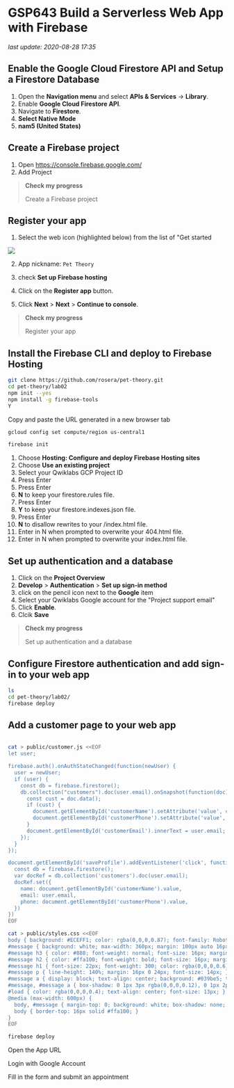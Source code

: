 # **GSP643** Build a Serverless Web App with Firebase

_last update: 2020-08-28 17:35_

## Enable the Google Cloud Firestore API and Setup a Firestore Database

1. Open the **Navigation menu** and select **APIs & Services** → **Library**. 
2. Enable **Google Cloud Firestore API**.
3. Navigate to **Firestore**.
4. **Select Native Mode**
5. **nam5 (United States)**

## Create a Firebase project

1. Open https://console.firebase.google.com/
2. Add Project

> **Check my progress**
>
> Create a Firebase project

## Register your app

1. Select the web icon (highlighted below) from the list of "Get started 

  ![](https://cdn.qwiklabs.com/Y1c%2B4Z8oJdTeafmgg%2Fwwa%2Bn%2FNP%2BvjvBSeVZwtY183qs%3D)

2. App nickname: `Pet Theory`

3. check **Set up Firebase hosting**

4. Click on the **Register app** button.

5. Click **Next** > **Next** > **Continue to console**.

> **Check my progress**
>
> Register your app

## Install the Firebase CLI and deploy to Firebase Hosting

```bash
git clone https://github.com/rosera/pet-theory.git
cd pet-theory/lab02
npm init --yes
npm install -g firebase-tools
Y
```

Copy and paste the URL generated in a new browser tab

```bash
gcloud config set compute/region us-central1

firebase init
```

1. Choose **Hosting: Configure and deploy Firebase Hosting sites**
2. Choose **Use an existing project**
3. Select your Qwiklabs GCP Project ID
4. Press Enter
5. Press Enter
6. **N** to keep your firestore.rules file.
7. Press Enter
8. **Y** to keep your firestore.indexes.json file.
9. Press Enter
10. **N** to disallow rewrites to your /index.html file.
11. Enter in N when prompted to overwrite your 404.html file.
12. Enter in N when prompted to overwrite your index.html file.

## Set up authentication and a database

1. Click on the **Project Overview**
2. **Develop** > **Authentication** > **Set up sign-in method**
3. click on the pencil icon next to the **Google** item
4. Select your Qwiklabs Google account for the "Project support email"
5. Click **Enable**.
6. Clcik **Save**

> **Check my progress**
>
> Set up authentication and a database

## Configure Firestore authentication and add sign-in to your web app

```bash
ls
cd pet-theory/lab02/
firebase deploy
```

## Add a customer page to your web app

```bash

cat > public/customer.js <<EOF
let user;

firebase.auth().onAuthStateChanged(function(newUser) {
  user = newUser;
  if (user) {
    const db = firebase.firestore();
    db.collection("customers").doc(user.email).onSnapshot(function(doc) {
      const cust = doc.data();
      if (cust) {
        document.getElementById('customerName').setAttribute('value', cust.name);
        document.getElementById('customerPhone').setAttribute('value', cust.phone);
      }
      document.getElementById('customerEmail').innerText = user.email;
    });
  }
});

document.getElementById('saveProfile').addEventListener('click', function(ev) {
  const db = firebase.firestore();
  var docRef = db.collection('customers').doc(user.email);
  docRef.set({
    name: document.getElementById('customerName').value,
    email: user.email,
    phone: document.getElementById('customerPhone').value,
  })
})
EOF

cat > public/styles.css <<EOF
body { background: #ECEFF1; color: rgba(0,0,0,0.87); font-family: Roboto, Helvetica, Arial, sans-serif; margin: 0; padding: 0; }
#message { background: white; max-width: 360px; margin: 100px auto 16px; padding: 32px 24px 16px; border-radius: 3px; }
#message h3 { color: #888; font-weight: normal; font-size: 16px; margin: 16px 0 12px; }
#message h2 { color: #ffa100; font-weight: bold; font-size: 16px; margin: 0 0 8px; }
#message h1 { font-size: 22px; font-weight: 300; color: rgba(0,0,0,0.6); margin: 0 0 16px;}
#message p { line-height: 140%; margin: 16px 0 24px; font-size: 14px; }
#message a { display: block; text-align: center; background: #039be5; text-transform: uppercase; text-decoration: none; color: white; padding: 16px; border-radius: 4px; }
#message, #message a { box-shadow: 0 1px 3px rgba(0,0,0,0.12), 0 1px 2px rgba(0,0,0,0.24); }
#load { color: rgba(0,0,0,0.4); text-align: center; font-size: 13px; }
@media (max-width: 600px) {
  body, #message { margin-top: 0; background: white; box-shadow: none; }
  body { border-top: 16px solid #ffa100; }
}
EOF

firebase deploy

```

Open the App URL

Login with Google Account

Fill in the form and submit an appointment
